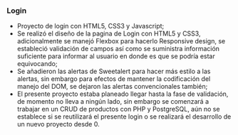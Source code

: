 ### Login

- Proyecto de login con HTML5, CSS3 y Javascript;
- Se realizó el diseño de la pagina de Login con HTML5 y CSS3, adicionalmente se manejó Flexbox para hacerlo Responsive design, se estableció validación de campos así como se suministra información suficiente para informar al usuario en donde es que se podría estar equivocando;
- Se añadieron las alertas de Sweetalert para hacer más estilo a las alertas, sin embargo para efectos de mantener la codificación del manejo del DOM, se dejaron las alertas convencionales también;
- El presente proyecto estaba planeado llegar hasta la fase de validación, de momento no lleva a ningún lado, sin embargo se comenzará a trabajar en un CRUD de productos con PHP y PostgreSQL, aún no se establece si se reutilizará el presente login o se realizará el desarrollo de un nuevo proyecto desde 0.
